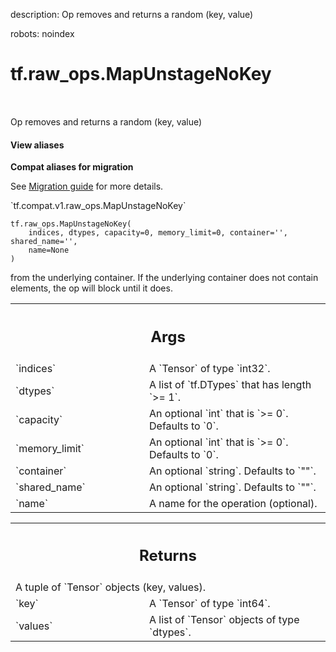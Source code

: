 description: Op removes and returns a random (key, value)

robots: noindex

# tf.raw_ops.MapUnstageNoKey

<!-- Insert buttons and diff -->

<table class="tfo-notebook-buttons tfo-api nocontent" align="left">

</table>



Op removes and returns a random (key, value)

<section class="expandable">
  <h4 class="showalways">View aliases</h4>
  <p>
<b>Compat aliases for migration</b>
<p>See
<a href="https://www.tensorflow.org/guide/migrate">Migration guide</a> for
more details.</p>
<p>`tf.compat.v1.raw_ops.MapUnstageNoKey`</p>
</p>
</section>

<pre class="devsite-click-to-copy prettyprint lang-py tfo-signature-link">
<code>tf.raw_ops.MapUnstageNoKey(
    indices, dtypes, capacity=0, memory_limit=0, container='', shared_name='',
    name=None
)
</code></pre>



<!-- Placeholder for "Used in" -->

from the underlying container.   If the underlying container
does not contain elements, the op will block until it does.

<!-- Tabular view -->
 <table class="responsive fixed orange">
<colgroup><col width="214px"><col></colgroup>
<tr><th colspan="2"><h2 class="add-link">Args</h2></th></tr>

<tr>
<td>
`indices`
</td>
<td>
A `Tensor` of type `int32`.
</td>
</tr><tr>
<td>
`dtypes`
</td>
<td>
A list of `tf.DTypes` that has length `>= 1`.
</td>
</tr><tr>
<td>
`capacity`
</td>
<td>
An optional `int` that is `>= 0`. Defaults to `0`.
</td>
</tr><tr>
<td>
`memory_limit`
</td>
<td>
An optional `int` that is `>= 0`. Defaults to `0`.
</td>
</tr><tr>
<td>
`container`
</td>
<td>
An optional `string`. Defaults to `""`.
</td>
</tr><tr>
<td>
`shared_name`
</td>
<td>
An optional `string`. Defaults to `""`.
</td>
</tr><tr>
<td>
`name`
</td>
<td>
A name for the operation (optional).
</td>
</tr>
</table>



<!-- Tabular view -->
 <table class="responsive fixed orange">
<colgroup><col width="214px"><col></colgroup>
<tr><th colspan="2"><h2 class="add-link">Returns</h2></th></tr>
<tr class="alt">
<td colspan="2">
A tuple of `Tensor` objects (key, values).
</td>
</tr>
<tr>
<td>
`key`
</td>
<td>
A `Tensor` of type `int64`.
</td>
</tr><tr>
<td>
`values`
</td>
<td>
A list of `Tensor` objects of type `dtypes`.
</td>
</tr>
</table>

